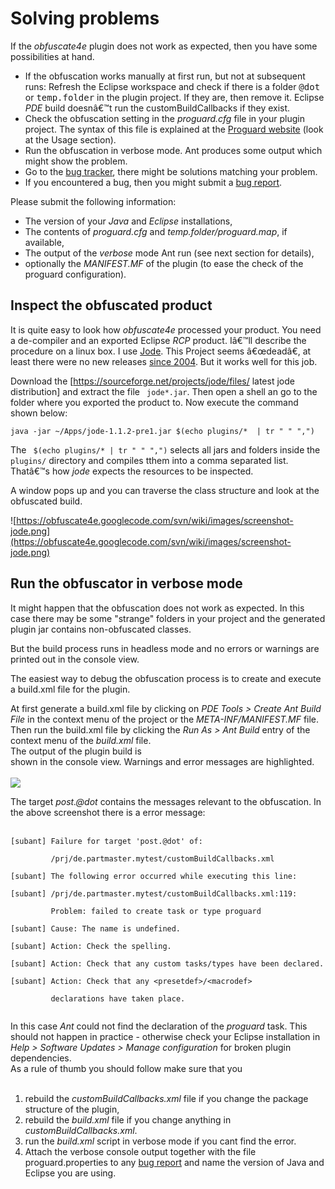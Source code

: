 # Solving problems #



If the _obfuscate4e_ plugin does not work as expected, then you have some possibilities at hand.

  * If the obfuscation works manually at first run, but not at subsequent runs: Refresh the Eclipse workspace and check if there is a folder <tt>@dot</tt> or <tt>temp.folder</tt> in the plugin project. If they are, then remove it. Eclipse _PDE_ build doesn&acirc;&euro;&trade;t run the customBuildCallbacks if they exist.
  * Check the obfuscation setting in the _proguard.cfg_ file in your plugin project. The syntax of this file is explained at the [Proguard website](http://proguard.sourceforge.net/) (look at the Usage section).
  * Run the obfuscation in verbose mode. Ant produces some output which might show the problem.
  * Go to the [bug tracker](http://code.google.com/p/obfuscate4e/issues/list), there might be solutions matching your problem.
  * If you encountered a bug, then you might submit a [bug report](http://code.google.com/p/obfuscate4e/issues/list).

Please submit the following information:

  * The version of your _Java_ and _Eclipse_ installations,
  * The contents of _proguard.cfg_ and _temp.folder/proguard.map_, if available,
  * The output of the _verbose_ mode Ant run (see next section for details),
  * optionally the _MANIFEST.MF_ of the plugin (to ease the check of the proguard configuration).

## Inspect the obfuscated product ##

It is quite easy to look how _obfuscate4e_ processed your product. You need a
de-compiler and an exported Eclipse _RCP_ product. I&acirc;&euro;&trade;ll
describe the procedure on a linux box.
I use [Jode](http://jode.sourceforge.net/). This Project seems
&acirc;&euro;&oelig;dead&acirc;&euro;, at least there were no new releases
[since 2004](https://sourceforge.net/projects/jode/files/). But it works well
for this job.

Download the [https://sourceforge.net/projects/jode/files/ latest jode
distribution] and extract the file ```
jode*.jar```. Then open a shell an
go to the folder where you exported the product to. Now execute the command
shown below:

```
java -jar ~/Apps/jode-1.1.2-pre1.jar $(echo plugins/*  | tr " " ",")
```

The ```
$(echo plugins/* | tr " " ",")``` selects all jars and folders inside the ```
plugins/``` directory and compiles tthem into a comma separated list. That&acirc;&euro;&trade;s how _jode_ expects the resources to be inspected.

A window pops up and you can traverse the class structure and look at the obfuscated build.

![https://obfuscate4e.googlecode.com/svn/wiki/images/screenshot-jode.png](https://obfuscate4e.googlecode.com/svn/wiki/images/screenshot-jode.png)

## Run the obfuscator in verbose mode ##

It might happen that the obfuscation does not work as expected. In this case
there may be some "strange" folders in your project and the generated plugin
jar contains non-obfuscated classes.

But the build process runs in headless mode and no errors or warnings are
printed out in the console view.

The easiest way to debug the obfuscation process is to create and execute a
build.xml file for the plugin.

At first generate a build.xml file by clicking on _PDE Tools > Create Ant Build
File_ in the context menu of the project or the _META-INF/MANIFEST.MF_ file.
Then run the build.xml file by clicking the _Run As > Ant Build_ entry of the
context menu of the _build.xml_ file.<br> The output of the plugin build is<br>
shown in the console view. Warnings and error messages are highlighted.<br>
<br>
<img src='https://obfuscate4e.googlecode.com/svn/wiki/images/run-build_xml_preview.png' />

The target <i>post.@dot</i> contains the messages relevant to the obfuscation. In<br>
the above screenshot there is a error message:<br>
<br>
<pre><code>[subant] Failure for target 'post.@dot' of:<br>
         /prj/de.partmaster.mytest/customBuildCallbacks.xml<br>
[subant] The following error occurred while executing this line:<br>
[subant] /prj/de.partmaster.mytest/customBuildCallbacks.xml:119:<br>
         Problem: failed to create task or type proguard<br>
[subant] Cause: The name is undefined.<br>
[subant] Action: Check the spelling.<br>
[subant] Action: Check that any custom tasks/types have been declared.<br>
[subant] Action: Check that any &lt;presetdef&gt;/&lt;macrodef&gt; <br>
         declarations have taken place.<br>
</code></pre>

In this case <i>Ant</i> could not find the declaration of the <i>proguard</i> task. This<br>
should not happen in practice - otherwise check your Eclipse installation in<br>
<i>Help > Software Updates > Manage configuration</i> for broken plugin<br>
dependencies.<br>
As a rule of thumb you should follow make sure that you<br>
<br>
<ol><li>rebuild the <i>customBuildCallbacks.xml</i> file if you change the package structure of the plugin,<br>
</li><li>rebuild the <i>build.xml</i> file if you change anything in <i>customBuildCallbacks.xml</i>.<br>
</li><li>run the <i>build.xml</i> script in verbose mode if you cant find the error.<br>
</li><li>Attach the verbose console output together with the file proguard.properties to any <a href='https://sourceforge.net/tracker/?group_id=202507'>bug report</a> and name the version of Java and Eclipse you are using.